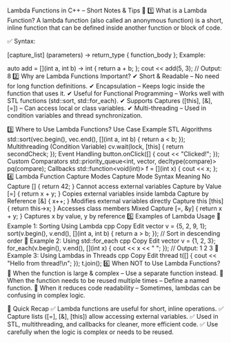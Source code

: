 Lambda Functions in C++ – Short Notes & Tips 🚀
1️⃣ What is a Lambda Function?
A lambda function (also called an anonymous function) is a short, inline function that can be defined inside another function or block of code.

✅ Syntax:

 
[capture_list] (parameters) -> return_type { function_body };
Example:

 
auto add = [](int a, int b) -> int { return a + b; };
cout << add(5, 3);  // Output: 8
2️⃣ Why are Lambda Functions Important?
✔ Short & Readable – No need for long function definitions.
✔ Encapsulation – Keeps logic inside the function that uses it.
✔ Useful for Functional Programming – Works well with STL functions (std::sort, std::for_each).
✔ Supports Captures ([this], [&], [=]) – Can access local or class variables.
✔ Multi-threading – Used in condition variables and thread synchronization.

3️⃣ Where to Use Lambda Functions?
Use Case	Example
STL Algorithms	std::sort(vec.begin(), vec.end(), [](int a, int b) { return a < b; });
Multithreading (Condition Variable)	cv.wait(lock, [this] { return secondCheck; });
Event Handling	button.onClick([] { cout << "Clicked!"; });
Custom Comparators	std::priority_queue<int, vector<int>, decltype(compare)> pq(compare);
Callbacks	std::function<void(int)> f = [](int x) { cout << x; };
4️⃣ Lambda Function Capture Modes
Capture Mode	Syntax	Meaning
No Capture	[] { return 42; }	Cannot access external variables
Capture by Value	[=] { return x + y; }	Copies external variables inside lambda
Capture by Reference	[&] { x++; }	Modifies external variables directly
Capture this	[this] { return this->x; }	Accesses class members
Mixed Capture	[=, &y] { return x + y; }	Captures x by value, y by reference
5️⃣ Examples of Lambda Usage
📌 Example 1: Sorting Using Lambda
cpp
Copy
Edit
vector<int> v = {5, 2, 9, 1};
sort(v.begin(), v.end(), [](int a, int b) { return a > b; });  // Sort in descending order
📌 Example 2: Using std::for_each
cpp
Copy
Edit
vector<int> v = {1, 2, 3};
for_each(v.begin(), v.end(), [](int x) { cout << x << " "; }); // Output: 1 2 3
📌 Example 3: Using Lambdas in Threads
cpp
Copy
Edit
thread t([] { cout << "Hello from thread!\n"; });
t.join();
6️⃣ When NOT to Use Lambda Functions?
🚫 When the function is large & complex – Use a separate function instead.
🚫 When the function needs to be reused multiple times – Define a named function.
🚫 When it reduces code readability – Sometimes, lambdas can be confusing in complex logic.

🎯 Quick Recap
✅ Lambda functions are useful for short, inline operations.
✅ Capture lists ([=], [&], [this]) allow accessing external variables.
✅ Used in STL, multithreading, and callbacks for cleaner, more efficient code.
✅ Use carefully when the logic is complex or needs to be reused.